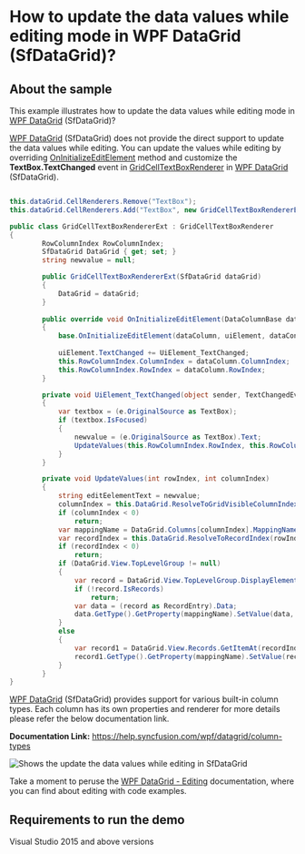 # How to update the data values while editing mode in WPF DataGrid (SfDataGrid)? 

## About the sample
This example illustrates how to update the data values while editing mode in [WPF DataGrid](https://www.syncfusion.com/wpf-controls/datagrid) (SfDataGrid)? 

[WPF DataGrid](https://www.syncfusion.com/wpf-controls/datagrid) (SfDataGrid) does not provide the direct support to update the data values while editing. You can update the values while editing by overriding [OnInitializeEditElement](https://help.syncfusion.com/cr/wpf/Syncfusion.UI.Xaml.Grid.Cells.GridCellTextBoxRenderer.html#Syncfusion_UI_Xaml_Grid_Cells_GridCellTextBoxRenderer_OnInitializeEditElement_Syncfusion_UI_Xaml_Grid_DataColumnBase_System_Windows_Controls_TextBox_System_Object_) method and customize the **TextBox.TextChanged** event in [GridCellTextBoxRenderer](https://help.syncfusion.com/cr/wpf/Syncfusion.UI.Xaml.Grid.Cells.GridCellTextBoxRenderer.html) in [WPF DataGrid](https://www.syncfusion.com/wpf-controls/datagrid) (SfDataGrid).

```C#

this.dataGrid.CellRenderers.Remove("TextBox");
this.dataGrid.CellRenderers.Add("TextBox", new GridCellTextBoxRendererExt(dataGrid));

public class GridCellTextBoxRendererExt : GridCellTextBoxRenderer
{
        RowColumnIndex RowColumnIndex;
        SfDataGrid DataGrid { get; set; }
        string newvalue = null;

        public GridCellTextBoxRendererExt(SfDataGrid dataGrid)
        {
            DataGrid = dataGrid;
        }
        
        public override void OnInitializeEditElement(DataColumnBase dataColumn, TextBox uiElement, object dataContext)
        {
            base.OnInitializeEditElement(dataColumn, uiElement, dataContext);
          
            uiElement.TextChanged += UiElement_TextChanged;
            this.RowColumnIndex.ColumnIndex = dataColumn.ColumnIndex;
            this.RowColumnIndex.RowIndex = dataColumn.RowIndex;
        }           

        private void UiElement_TextChanged(object sender, TextChangedEventArgs e)
        {
            var textbox = (e.OriginalSource as TextBox);
            if (textbox.IsFocused)
            {
                newvalue = (e.OriginalSource as TextBox).Text;
                UpdateValues(this.RowColumnIndex.RowIndex, this.RowColumnIndex.ColumnIndex);
            }
        }     

        private void UpdateValues(int rowIndex, int columnIndex)
        {
            string editEelementText = newvalue;
            columnIndex = this.DataGrid.ResolveToGridVisibleColumnIndex(columnIndex);
            if (columnIndex < 0)
                return;
            var mappingName = DataGrid.Columns[columnIndex].MappingName;
            var recordIndex = this.DataGrid.ResolveToRecordIndex(rowIndex);
            if (recordIndex < 0)
                return;
            if (DataGrid.View.TopLevelGroup != null)
            {
                var record = DataGrid.View.TopLevelGroup.DisplayElements[recordIndex];
                if (!record.IsRecords)
                    return;
                var data = (record as RecordEntry).Data;
                data.GetType().GetProperty(mappingName).SetValue(data, editEelementText);
            }
            else
            {
                var record1 = DataGrid.View.Records.GetItemAt(recordIndex);
                record1.GetType().GetProperty(mappingName).SetValue(record1, editEelementText);
            }
        }
}

```

[WPF DataGrid](https://www.syncfusion.com/wpf-controls/datagrid) (SfDataGrid) provides support for various built-in column types. Each column has its own properties and renderer for more details please refer the below documentation link.

**Documentation Link:** https://help.syncfusion.com/wpf/datagrid/column-types

![Shows the update the data values while editing in SfDataGrid](UpdateDataValues.gif)

Take a moment to peruse the [WPF DataGrid - Editing](https://help.syncfusion.com/wpf/datagrid/editing) documentation, where you can find about editing with code examples.

## Requirements to run the demo
Visual Studio 2015 and above versions
